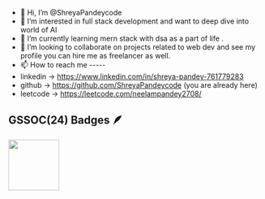 - 👋 Hi, I’m @ShreyaPandeycode
- 👀 I’m interested in full stack development and want to deep dive into world of AI
- 🌱 I’m currently learning mern stack with dsa as a part of life .
- 💞️ I’m looking to collaborate on projects related to web dev and see my profile you can hire me as freelancer as well.
- 📫 How to reach me -----
- linkedin -> https://www.linkedin.com/in/shreya-pandey-761779283
- github -> https://github.com/ShreyaPandeycode  (you are already here)
- leetcode -> https://leetcode.com/neelampandey2708/ 
## GSSOC(24) Badges 🪶
<div style='display:flex; align-items:center; gap: 10px;' align='center'><a href="https://gssoc.girlscript.tech/leaderboard">
<img src="https://raw.githubusercontent.com/GSSoC24/Postman-Challenge/main/docs/assets/Postman%20White.png" width="100px" height="100px" />
 
</div>

<!---
ShreyaPandeycode/ShreyaPandeycode is a ✨ special ✨ repository because its `README.md` (this file) appears on your GitHub profile.
You can click the Preview link to take a look at your changes.
--->
